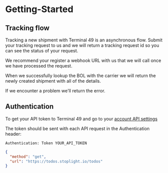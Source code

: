# Getting-Started

## Tracking flow

Tracking a new shipment with Terminal 49 is an asynchronous flow. Submit your tracking request to us and we will return a tracking request id so you can see the status of your request.

We recommend your register a webhook URL with us that we will call once we have processed the request.

When we successfully lookup the BOL with the carrier we will return the newly created shipment with all of the details. 

If we encounter a problem we'll return the error.

## Authentication

To get your API token to Terminal 49 and go to your [account API settings](https://app.terminal49.com/settings/api)

The token should be sent with each API request in the Authentication header:

```
Authentication: Token YOUR_API_TOKEN
```

```json http
{
  "method": "get",
  "url": "https://todos.stoplight.io/todos"
}
```